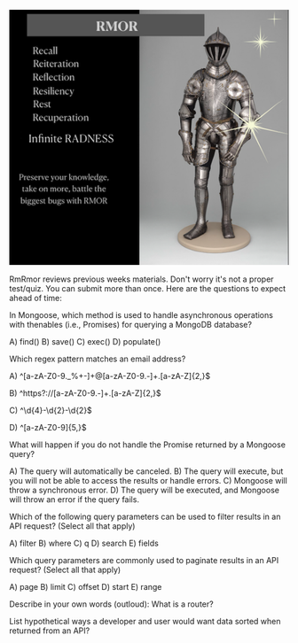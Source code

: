 ![Rmor Meme](./images/rmor-image.png)


RmRmor reviews previous weeks materials. 
Don't worry it's not a proper test/quiz.
You can submit more than once.
Here are the questions to expect ahead of time: 



In Mongoose, which method is used to handle asynchronous operations with thenables (i.e., Promises) for querying a MongoDB database?

A) find()
B) save()
C) exec()
D) populate()

Which regex pattern matches an email address?

A) ^[a-zA-Z0-9._%+-]+@[a-zA-Z0-9.-]+\.[a-zA-Z]{2,}$

B) ^https?://[a-zA-Z0-9.-]+\.[a-zA-Z]{2,}$

C) ^\d{4}-\d{2}-\d{2}$

D) ^[a-zA-Z0-9]{5,}$

What will happen if you do not handle the Promise returned by a Mongoose query?

A) The query will automatically be canceled.
B) The query will execute, but you will not be able to access the results or handle errors.
C) Mongoose will throw a synchronous error.
D) The query will be executed, and Mongoose will throw an error if the query fails.


Which of the following query parameters can be used to filter results in an API request? (Select all that apply)

A) filter
B) where
C) q
D) search
E) fields



Which query parameters are commonly used to paginate results in an API request? (Select all that apply)

A) page
B) limit
C) offset
D) start
E) range


Describe in your own words (outloud): What is a router? 

List hypothetical ways a developer and user would want data sorted when returned from an API? 

